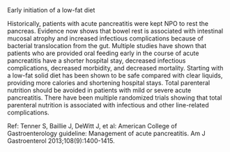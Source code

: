 Early initiation of a low-fat diet

Historically, patients with acute pancreatitis were kept NPO to rest the pancreas. Evidence now shows that
bowel rest is associated with intestinal mucosal atrophy and increased infectious complications because of
bacterial translocation from the gut. Multiple studies have shown that patients who are provided oral
feeding early in the course of acute pancreatitis have a shorter hospital stay, decreased infectious
complications, decreased morbidity, and decreased mortality. Starting with a low-fat solid diet has been
shown to be safe compared with clear liquids, providing more calories and shortening hospital stays.
Total parenteral nutrition should be avoided in patients with mild or severe acute pancreatitis. There have
been multiple randomized trials showing that total parenteral nutrition is associated with infectious and
other line-related complications.

Ref: Tenner S, Baillie J, DeWitt J, et al: American College of Gastroenterology guideline: Management of acute pancreatitis.
Am J Gastroenterol 2013;108(9):1400-1415.
 
